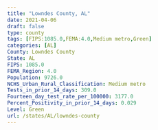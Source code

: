 ```yaml
---
title: "Lowndes County, AL"
date: 2021-04-06
draft: false
type: county
tags: [FIPS:1085.0,FEMA:4.0,Medium metro,Green]
categories: [AL]
County: Lowndes County
State: AL
FIPS: 1085.0
FEMA_Region: 4.0
Population: 9726.0
NCHS_Urban_Rural_Classification: Medium metro
Tests_in_prior_14_days: 309.0
Fourteen_day_test_rate_per_100000: 3177.0
Percent_Positivity_in_prior_14_days: 0.029
Level: Green
url: /states/AL/lowndes-county
---
```



